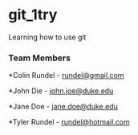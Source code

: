 # git_1try

Learning how to use git


### Team Members
*Colin Rundel - rundel@gmail.com

*John Die - john.joe@duke.edu

*Jane Doe - jane.doe@duke.edu

*Tyler Rundel - rundel@hotmail.com


